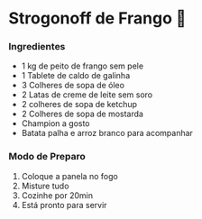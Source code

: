 # Strogonoff de Frango :chicken:



### **Ingredientes**

* 1 kg de peito de frango sem pele
* 1 Tablete de caldo de galinha
* 3 Colheres de sopa de óleo
* 2 Latas de creme de leite sem soro
* 2 colheres de sopa de ketchup
* 2 Colheres de sopa de mostarda
* Champion a gosto
* Batata palha e arroz branco para acompanhar

### **Modo de Preparo**

1. Coloque a panela no fogo
2. Misture tudo
3. Cozinhe por 20min
4. Está pronto para servir